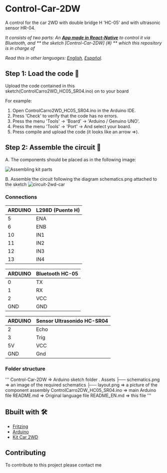 # Control-Car-2DW
A control for the car 2WD with double bridge H 'HC-05' and with ultrasonic sensor HR-04.

_It consists of two parts: An **[App made in React-Native](#)** to control it via Bluetooth, and ** the sketch [Control-Car-2DW] (#) ** which this repository is in charge of_

*Read this in other languages: [English](README.en.md), [Español](README.md).*

## Step 1: Load the code 🚀

Upload the code contained in this sketch(ControlCarro2WD_HC05_SR04.ino) on to your board

For example:

1. Open ControlCarro2WD_HC05_SR04.ino in the Arduino IDE.
2. Press 'Check' to verify that the code has no errors.
3. Press the menu 'Tools' -> 'Board' -> 'Arduino / Genuino UNO'.
4. Press the menu 'Tools' -> 'Port' -> And select your board.
5. Press compile and upload the code (it looks like an arrow =>).

## Step 2: Assemble the circuit 🔧

A. The components should be placed as in the following image:

![Assembling kit parts](https://raw.githubusercontent.com/juanignaciorey/Control-Car-2WD/master/Assets/layout.png)

B. Assemble the circuit following the diagram schematics.png attached to the sketch
![circuit-2wd-car](https://raw.githubusercontent.com/juanignaciorey/Control-Car-2WD/master/Assets/schematics.png)

### Connections

| ARDUINO | L298D (Puente H) |
| ------- | ------- |
| 5  | ENA  |
| 6  | ENB  |
| 10 | IN1  |
| 11 | IN2 |
| 12 | IN3 |
| 13 | IN4 |
 
| ARDUINO | Bluetooth HC-05 |
| ------- | ------- |
| 0  | TX  |
| 1  | RX  |
| 2  | VCC  |
| GND  | GND  |
 
| ARDUINO | Sensor Ultrasonido HC-SR04 |
| ------- | ------- |
| 2  | Echo  |
| 3  | Trig  |
| 5V  | VCC  |
| GND  | Gnd  |
 
### Folder structure
'''
Control-Car-2DW                => Arduino sketch folder
 .
 Assets
  ├── schematics.png                      => an image of the required schematics
  ├── layout.png                          => a picture of the component assembly
 ControlCarro2DW_HC05_SR04.ino            => main Arduino file
 README.md                                => Original language file
 README_EN.md                             => this file
'''


## Bbuilt with 🛠️

* [Fritzing](https://fritzing.org/)
* [Arduino](https://store.arduino.cc/usa/arduino-uno-rev3)
* [Kit Car 2WD](https://candy-ho.com/producto/kit-para-armar-auto-inteligente-2wd-arduino-starter-kit-dvd/)

## Contributing
To contribute to this project please contact me

